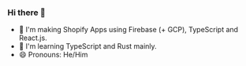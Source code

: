 ### Hi there 👋

- 🔭 I'm making Shopify Apps using Firebase (+ GCP), TypeScript and React.js.
- 🌱 I'm learning TypeScript and Rust mainly.
- 😄 Pronouns: He/Him
